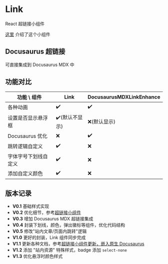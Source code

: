 # Link

React 超链接小组件

[这里](https://castamerego.com/docs/Snippets/Components/Link) 介绍了这个小组件

## Docusaurus 超链接

可直接集成到 Docusaurus MDX 中

## 功能对比

| 功能 \\ 组件         | Link          | DocusaurusMDXLinkEnhance |
| -------------------- | ------------- | ------------------------ |
| 各种动画             | ✔️             | ✔️                        |
| 设置是否显示悬浮框   | ✔️(默认不显示) | ❌(默认显示)              |
| Docusaurus 优化      | ❌             | ✔️                        |
| 跳转逻辑自定义       | ✔️             | ❌                        |
| 字体字号下划线自定义 | ✔️             | ❌                        |
| 添加自定义颜色       | ✔️             | ❌                        |

## 版本记录

- **V0.1** 基础样式实现
- **V0.2** 优化细节，参考[超链接小组件](https://castamerego.com/blog/Link)
- **V0.3** 增加 Docusaurus MDX 超链接集成
- **V0.4** 封装下划线，颜色，弹出徽标等组件，优化代码结构
- **V0.5** 修改"站内文章/页面内跳转"逻辑
- **V1.0** 更好的封装，Link 组件同步完成
- **V1.1** 更新各种文档，参考[超链接小组件更新，嵌入原生 Docusaurus](https://castamerego.com/blog/Link-update-2025-08)
- **V1.2** 添加 "站内资源" 特殊样式，badge 添加 `select-none`
- **V1.3** 优化悬浮时颜色样式